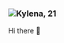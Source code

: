 

### ![Kylena, 21](https://github.com/kylenaaa/kylenaaa/assets/109061484/d5c89c76-98fe-4df8-9198-77d1c2ae1442)
Hi there 👋

<!--
**kylenaaa/kylenaaa** is a ✨ _special_ ✨ repository because its `README.md` (this file) appears on your GitHub profile.

Here are some ideas to get you started:

- 🔭 I’m currently working on ...
- 🌱 I’m currently learning ...
- 👯 I’m looking to collaborate on ...
- 🤔 I’m looking for help with ...
- 💬 Ask me about ...
- 📫 How to reach me: ...
- 😄 Pronouns: ...
- ⚡ Fun fact: ...
-->

